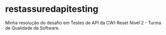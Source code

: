 # restassuredapitesting
Minha resolução do desafio em Testes de API da CWI-Reset Nivel 2 - Turma de Qualidade de Software.
